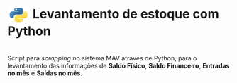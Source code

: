 <h1><img align="center" alt="Python" height="40" width="50" src="https://raw.githubusercontent.com/devicons/devicon/master/icons/python/python-original.svg"> Levantamento de estoque com Python</h1><br>
Script para <i>scrapping</i> no sistema MAV através de Python, para o levantamento das informações de <strong>Saldo Físico</strong>, <strong>Saldo Financeiro</strong>, <strong>Entradas no mês</strong> e <strong>Saídas no mês</strong>.
